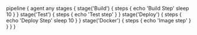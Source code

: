 pipeline {
    agent any
    stages {
        stage('Build') {
           steps {
               echo 'Build Step'
               sleep 10
        }
    } 
    stage('Test') {
        steps {
            echo 'Test step'
        } 
     }
     stage('Deploy') {
         steps {
             echo 'Deploy Step'
             sleep 10
         }
     }
     stage('Docker') {
         steps {
             echo 'Image step'
         }
      }
   }
}

